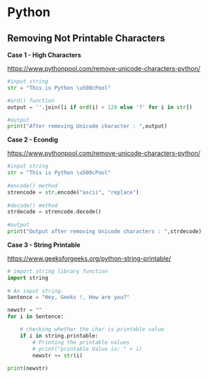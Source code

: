 # Python

## Removing Not Printable Characters

**Case 1 - High Characters**

<https://www.pythonpool.com/remove-unicode-characters-python/>

``` python
#input string
str = "This is Python \u500cPool"

#ord() function
output = ''.join([i if ord(i) < 128 else '?' for i in str])

#output
print("After removing Unicode character : ",output)

```

**Case 2 - Econdig**

<https://www.pythonpool.com/remove-unicode-characters-python/>

``` python
#input string
str = "This is Python \u500cPool"
 
#encode() method
strencode = str.encode("ascii", "replace")
 
#decode() method
strdecode = strencode.decode()
 
#output
print("Output after removing Unicode characters : ",strdecode)

```


**Case 3 - String Printable**

<https://www.geeksforgeeks.org/python-string-printable/>

``` python
# import string library function 
import string 
    
# An input string.
Sentence = "Hey, Geeks !, How are you?"

newstr = ""
for i in Sentence:

    # checking whether the char is printable value
    if i in string.printable:
        # Printing the printable values 
        # print("printable Value is: " + i)
        newstr += str(i)
        
print(newstr)

```
